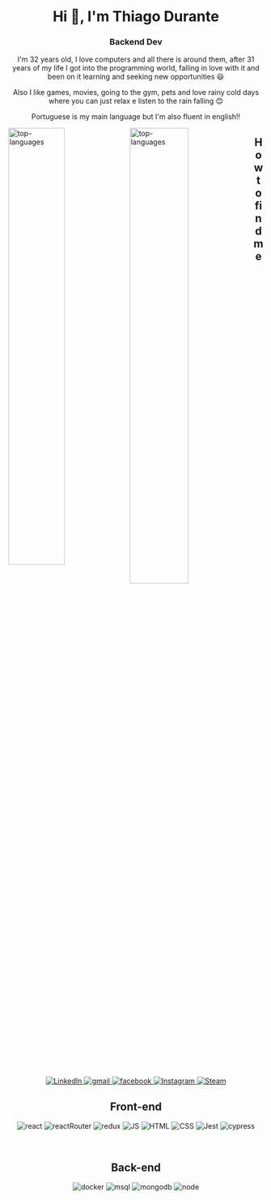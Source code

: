 <!-- title  -->
<h1 align="center">Hi 👋, I'm Thiago Durante</h1>
<h3 align="center">Backend Dev</h3>
<p align="center">I'm 32 years old, I love computers and all there is around them, after 31 years of my life I got into the programming world, falling in love with it and been on it learning and seeking new opportunities 😃</p>
<p align="center">Also I like games, movies, going to the gym, pets and love rainy cold days where you can just relax e listen to the rain falling 😊</p>
<p align="center"> Portuguese is my main language but I'm also fluent in english!!</p>
<!-- stats -->
<img
  align='left'
  width='47%'
  src="https://github-readme-stats.vercel.app/api?username=ThiDurante&show_icons=true&theme=radical"
  alt="top-languages"
/>
<img
  align='left'
  width='48%'
  src="https://github-readme-stats.vercel.app/api/top-langs/?username=ThiDurante&layout=compact"
  alt="top-languages"
/>
<!-- learning  -->
<!-- get in touch -->
<h2 align="center">How to find me</h2>
<p align="center">
  <a href="https://www.linkedin.com/in/thidurante/">
    <img
    src="https://img.shields.io/badge/LinkedIn-0077B5?style=for-the-badge&logo=linkedin&logoColor=white"
    alt="LinkedIn"
    />
    <a href="mailto:thiagotdurante@gmail.com">
      <img
      src="https://img.shields.io/badge/Gmail-D14836?style=for-the-badge&logo=gmail&logoColor=white"
      alt="gmail"
      />
    </a>
    <a href="https://www.facebook.com/thidurante/">
      <img
      src="https://img.shields.io/badge/Facebook-1877F2?style=for-the-badge&logo=facebook&logoColor=white"
      alt="facebook"
      />
    </a>
    <a href="https://www.instagram.com/thiidurante/">
      <img
      src="https://img.shields.io/badge/Instagram-E4405F?style=for-the-badge&logo=instagram&logoColor=white"
      alt="Instagram"
    />
  </a>
  <a href="https://steamcommunity.com/id/Teag0d/">
    <img
    src="https://img.shields.io/badge/Steam-000000?style=for-the-badge&logo=steam&logoColor=white"
    alt="Steam"
    />
  </a>
</p>

<!-- frontend -->
<h2 align="center">Front-end</h2>
<p align="center">
  <img src="https://img.shields.io/badge/React-20232A?style=for-the-badge&logo=react&logoColor=61DAFB" alt="react">
  <img src="https://img.shields.io/badge/React_Router-CA4245?style=for-the-badge&logo=react-router&logoColor=white" alt="reactRouter">
  <img src="https://img.shields.io/badge/Redux-593D88?style=for-the-badge&logo=redux&logoColor=white" alt="redux">
  <img src="https://img.shields.io/badge/JavaScript-323330?style=for-the-badge&logo=javascript&logoColor=F7DF1E" alt="JS">
  <img src="https://img.shields.io/badge/HTML5-E34F26?style=for-the-badge&logo=html5&logoColor=white" alt="HTML">
  <img src="https://img.shields.io/badge/CSS3-1572B6?style=for-the-badge&logo=css3&logoColor=white" alt="CSS">
  <img src="https://img.shields.io/badge/Jest-C21325?style=for-the-badge&logo=jest&logoColor=white" alt="Jest">
  <img src="https://img.shields.io/badge/Cypress-17202C?style=for-the-badge&logo=cypress&logoColor=white" alt="cypress">
  <!-- <img src="" alt=""> -->
</p>
<br />
<!-- Backend -->
  <h2 align="center">Back-end</h2>
  <p align="center">
    <img src="https://img.shields.io/badge/Docker-2CA5E0?style=for-the-badge&logo=docker&logoColor=whit" alt="docker">
    <img src="https://img.shields.io/badge/MySQL-005C84?style=for-the-badge&logo=mysql&logoColor=white" alt="msql">
    <img src="https://img.shields.io/badge/MongoDB-%234ea94b.svg?style=for-the-badge&logo=mongodb&logoColor=white" alt="mongodb">
    <img src="https://img.shields.io/badge/node.js-6DA55F?style=for-the-badge&logo=node.js&logoColor=white" alt="node">
    <!-- <img src="" alt=""> -->
    <!-- <img src="" alt=""> -->
  </p>
  <br />
  <!--
  <p align="center">
    <img align="center" src="https://github-readme-streak-stats.herokuapp.com/?user=ThiDurante" alt="contrib">
  </p>
-->
